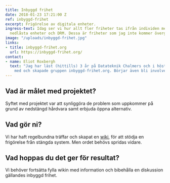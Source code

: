 ```yaml
---
title: Inbyggd frihet
date: 2018-01-23 17:21:00 Z
ref: inbyggd-frihet
excerpt: Frigörelse av digitala enheter.
ingress-text: Idag ser vi hur allt fler friheter tas ifrån individen med "moln tjänster",
  nedlåsta enheter och DRM. Dessa är friheter som jag inte kommer överge.
image: "/uploads/inbyggd-frihet.jpg"
links:
- title: inbyggd-frihet.org
  url: https://inbyggd-frihet.org/
contact:
- name: Eliot Roxbergh
  text: "Jag har läst (hittills) 3 år på Datateknik Chalmers och i höstas var jag
    med och skapade gruppen inbyggd-frihet.org. Börjar även bli involverad i fripost.org"
---
```


## Vad är målet med projektet?
Syftet med projektet var att synliggöra de problem som uppkommer på grund av nedstängd hårdvara samt erbjuda öppna alternativ.

## Vad gör ni?
Vi har haft regelbundna träffar och skapat en [wiki](https://wiki.inbyggd-frihet.org/), för att stödja en frigörelse från stängda system. Men ordet behövs spridas vidare.

## Vad hoppas du det ger för resultat?
Vi behöver fortsätta fylla wikin med information och bibehålla en diskussion gällandes inbyggd frihet.
